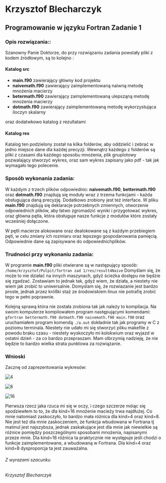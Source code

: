 # Krzysztof Blecharczyk
## Programowanie w języku Fortran Zadanie 1

### Opis rozwiązania::
Szanowny Panie Doktorze, do przy rozwiązaniu zadania powstały pliki z kodem źródłowym, są to kolejno :

#### Katalog src

* **main.f90** zawierający główny kod projektu
* **naivemath.f90** zawierający zaimplementowaną naiwną metodę mnożenia macierzy
* **betermath.f90** zawierający zaimplementowaną ulepsząną metodę mnożenia macierzy
* **dotmath.f90** zawierający zaimplementowaną metodę wykorzystująca iloczyn skalarny

oraz dodatwkowo katalog z rezultatami

#### Katalog res
Katalog ten podzielony został na kilka folderów, aby oddzielić i zebrać w jedno miejsce dane dla każdej precyzji.
Wewnątrz każdego z folderów są pliki z czasami dla każdego sposobu mnożenia, plik gnuplotowy pozwalający stworzyć wykres, oraz sam wykres zapisany jako pdf - tak jak wymagało tego polecenie.

### Sposób wykonania zadania:
W każdym z trzech plików odpowiednio: **naivemath.f90**, **bettermath.f90** oraz **dotmath.f90** znajdują się moduły wraz z trzema funkcjami - każda obsługująca daną precyzję. Dodatkowo zrobiony jest też interface.
W pliku **main.f90** znajdują się deklaracje potrzebnych zmiennych, otworzenie odpowiednich plików, aby łatwo zgromadzić wyniki i przygotować wykres, oraz główna pętla, która obsługuje nasze funkcje z modułów które zostały wcześniej dołączone.

W pętli macierze alokowane oraz dealokowane są z każdym przebiegiem pęti, w celu zmiany ich rozmiaru oraz lepszego gospodarowania pamięcią. Odpowiednie dane są zapisywane do odpowiednichplików.

### Trudności przy wykonaniu zadania:

W programie **main.f90** pliki otwierane są w następujący sposób:
`/home/krzysztof/Pulpit/fortran zad 1/res/result4Naive`
Domyślam się, że może to nie działać na innych maszynach, gdyż ścieżka dostępu nie będzie się zgadzać. Zostawiam to jednak tak, gdyż wiem, że działa, a niestety nie wiem jak zrobić to uniwersalnie. Domyślam się, że rozwiazanie jest bardzo proste, jednak przez króßki staż ze środowiskiem linux nie potrafię zrobić tego w pełni poprawnie.

Kolejną sprawą która nie została zrobiona tak jak należy to kompilacja. Na swoim komputerze kompilowałem program następującymi komendami:
`gfortran bettermath.f90 dotmath.f90 naivemath.f90 main.f90`
oraz uruchamiałem program komendą
`./a.out`
dokładnie tak jak programy w C z poziomu terminala. Niestety nie udało mi się stworzyć pliku makefile z powodu braku czasu - niestety wyskoczyło mi kolokwium oraz wyjazd w ostatni dzień - za co bardzo przepraszam. Mam olbrzymią nadzieję, że nie będzie to bardzo wielka strata punktowa za rozwiązanie.

### Wnioski
Zacznę od zaprezentowania wykresów:

![4](https://user-images.githubusercontent.com/45050808/56748486-3c7fe400-6780-11e9-89dd-8193abd10829.png)

![8](https://user-images.githubusercontent.com/45050808/56748505-4570b580-6780-11e9-8eea-dc90fbe11c53.png)

![16](https://user-images.githubusercontent.com/45050808/56748515-499cd300-6780-11e9-9e54-e4d806021783.png)

Pierwsza rzecz jaka rzuca mi się w oczy, i czego szczerze móiąc się spodziewłem to to, że dla kind=16 mnożenie macieży trwa najdłużej. Co mnie natomiast zaskoczyło, to bardzo mała różnica dla kind=4 oraz kind=8.
Nie jest też dla mnie zaskoczeniem, że funkcja wbudowana w Fortrana tj matmul jest najszybsza, jednak zaskakujące jest dla mnie jak niewielkie są różnice pomiędzy poszczególnymi sposobami mnożenia, napisanymi przeze mnie. Dla kind=16 różnica ta praktycznie nie występuje jeśli chodzi o funkcje zaimplementowane, a wbudowaną w Fortrana. Dla kind=4 oraz kind=8 dysproporcja ta jest zauważalna.

###### Z wyrazami szacunku
###### Krzysztof Blecharczyk

